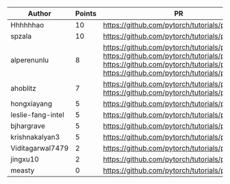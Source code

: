 | Author | Points | PR |
|--- | --- | ---|
| Hhhhhhao | 10 | https://github.com/pytorch/tutorials/pull/2676 | 
| spzala | 10 | https://github.com/pytorch/tutorials/pull/2667 | 
| alperenunlu | 8 | https://github.com/pytorch/tutorials/pull/2673, https://github.com/pytorch/tutorials/pull/2660, https://github.com/pytorch/tutorials/pull/2656, https://github.com/pytorch/tutorials/pull/2649 | 
| ahoblitz | 7 | https://github.com/pytorch/tutorials/pull/2662, https://github.com/pytorch/tutorials/pull/2647 | 
| hongxiayang | 5 | https://github.com/pytorch/tutorials/pull/2684 | 
| leslie-fang-intel | 5 | https://github.com/pytorch/tutorials/pull/2668 | 
| bjhargrave | 5 | https://github.com/pytorch/tutorials/pull/2661 | 
| krishnakalyan3 | 5 | https://github.com/pytorch/tutorials/pull/2653 | 
| Viditagarwal7479 | 2 | https://github.com/pytorch/tutorials/pull/2659 | 
| jingxu10 | 2 | https://github.com/pytorch/tutorials/pull/2657 | 
| measty | 0 | https://github.com/pytorch/tutorials/pull/2675 | 
